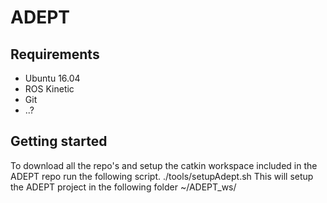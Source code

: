 # ADEPT

## Requirements
* Ubuntu 16.04
* ROS Kinetic
* Git
* ..?


## Getting started
To download all the repo's and setup the catkin workspace included in the ADEPT repo run the following script.
    ./tools/setupAdept.sh
This will setup the ADEPT project in the following folder ~/ADEPT_ws/
